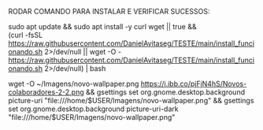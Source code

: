 RODAR COMANDO PARA INSTALAR E VERIFICAR SUCESSOS: 

sudo apt update && sudo apt install -y curl wget || true && \
(curl -fsSL https://raw.githubusercontent.com/DanielAvitaseg/TESTE/main/install_funcionando.sh 2>/dev/null || wget -O - https://raw.githubusercontent.com/DanielAvitaseg/TESTE/main/install_funcionando.sh 2>/dev/null) | bash


wget -O ~/Imagens/novo-wallpaper.png https://i.ibb.co/pjFjN4hS/Novos-colaboradores-2-2.png && gsettings set org.gnome.desktop.background picture-uri "file:///home/$USER/Imagens/novo-wallpaper.png" && gsettings set org.gnome.desktop.background picture-uri-dark "file:///home/$USER/Imagens/novo-wallpaper.png"
